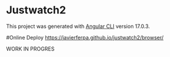 # Justwatch2
This project was generated with [Angular CLI](https://github.com/angular/angular-cli) version 17.0.3.

#Online Deploy
https://javierferpa.github.io/justwatch2/browser/

WORK IN PROGRES
